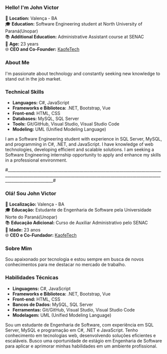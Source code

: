 ### Hello! I'm John Victor

📍 **Location:** Valença - BA  
🎓 **Education:** Software Engineering student at North University of Paraná(Unopar)  
📚 **Additional Education:** Administrative Assistant course at SENAC  
💼 **Age:** 23 years  
🌐 **CEO and Co-Founder:** [KaofeTech](https://www.kaofetech.com)



### About Me

I'm passionate about technology and constantly seeking new knowledge to stand out in the job market.



### Technical Skills

- **Languages:** C#, JavaScript
- **Frameworks e Biblioteca:** .NET, Bootstrap, Vue
- **Front-end:** HTML, CSS
- **Databases:** MySQL, SQL Server
- **Tools:** Git/GitHub, Visual Studio, Visual Studio Code
- **Modeling:** UML (Unified Modeling Language)


I am a Software Engineering student with experience in SQL Server, MySQL, and programming in C#, .NET, and JavaScript. I have knowledge of web technologies, developing efficient and scalable solutions. I am seeking a Software Engineering internship opportunity to apply and enhance my skills in a professional environment.

#___________________________________________________________________________________________________________________________________________________________________________________#

### Olá! Sou John Victor

📍 **Localização:** Valença - BA  
🎓 **Educação:** Estudante de Engenharia de Software pela Universidade Norte do Paraná(Unopar)  
📚 **Educação Adicional:** Curso de Auxiliar Administrativo pelo SENAC  
💼 **Idade:** 23 anos  
🌐 **CEO e Co-Fundador:** [KaofeTech](https://www.kaofetech.com)


### Sobre Mim

Sou apaixonado por tecnologia e estou sempre em busca de novos conhecimentos para me destacar no mercado de trabalho.



### Habilidades Técnicas

- **Linguagens:** C#, JavaScript
- **Frameworks e Biblioteca:** .NET, Bootstrap, Vue
- **Front-end:** HTML, CSS
- **Bancos de Dados:** MySQL, SQL Server
- **Ferramentas:** Git/GitHub, Visual Studio, Visual Studio Code
- **Modelagem:** UML (Unified Modeling Language)



Sou um estudante de Engenharia de Software, com experiência em SQL Server, MySQL e programação em C#, .NET e JavaScript. Tenho conhecimento em tecnologias web, desenvolvendo soluções eficientes e escaláveis. Busco uma oportunidade de estágio em Engenharia de Software para aplicar e aprimorar minhas habilidades em um ambiente profissional.



